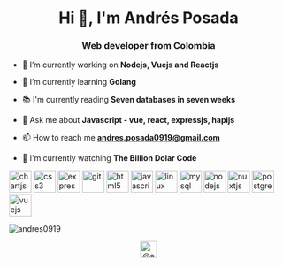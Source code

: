 <h1 align="center">Hi 👋, I'm Andrés Posada</h1>
<h3 align="center">Web developer from Colombia</h3>

- 🔭 I’m currently working on **Nodejs, Vuejs and Reactjs**

- 🌱 I’m currently learning **Golang**

- :books: I'm currently reading **Seven databases in seven weeks**

- 💬 Ask me about **Javascript - vue, react, expressjs, hapijs**

- 📫 How to reach me **andres.posada0919@gmail.com**

- :eyes: I'm currently watching **The Billion Dolar Code**

<p align="left">
  <img src="https://www.chartjs.org/media/logo-title.svg" alt="chartjs" title="Chartjs" width="40" height="40"/>
  <img src="https://cdn.icon-icons.com/icons2/2415/PNG/512/css_original_logo_icon_146575.png" alt="css3" title="CSS3" width="40" height="40"/> 
  <img src="https://www.vectorlogo.zone/logos/expressjs/expressjs-ar21.svg" alt="express" title="Expressjs" width="40" height="40"/> 
  <img src="https://www.vectorlogo.zone/logos/git-scm/git-scm-icon.svg" alt="git" title="Git" width="40" height="40"/> 
  <img src="https://www.vectorlogo.zone/logos/w3_html5/w3_html5-icon.svg" alt="html5" title="HTML5" width="40" height="40"/> 
  <img src="https://www.vectorlogo.zone/logos/javascript/javascript-icon.svg" alt="javascript" title="Javascript" width="40" height="40"/> 
  <img src="https://www.vectorlogo.zone/logos/linux/linux-icon.svg" alt="linux" title="Linux" width="40" height="40"/> 
  <img src="https://www.vectorlogo.zone/logos/mysql/mysql-icon.svg" alt="mysql" title="MySQL" width="40" height="40"/> 
  <img src="https://www.vectorlogo.zone/logos/nodejs/nodejs-icon.svg" alt="nodejs" title="Nodejs" width="40" height="40"/> 
  <img src="https://www.vectorlogo.zone/logos/nuxtjs/nuxtjs-icon.svg" alt="nuxtjs" title="Nuxtjs" width="40" height="40"/> 
  <img src="https://www.vectorlogo.zone/logos/postgresql/postgresql-icon.svg" alt="postgresql" title="PostgreSQL" width="40" height="40"/>
  <img src="https://www.vectorlogo.zone/logos/vuejs/vuejs-icon.svg" alt="vuejs" title="Vuejs" width="40" height="40"/>
</p>
<p>
  <img align="center" src="https://github-readme-stats.vercel.app/api/top-langs/?username=andres0919&layout=compact&hide=html" alt="andres0919" />
</p>

<p align="center">
  <a href="https://twitter.com/@andresposada09" target="blank">
    <img align="center" src="https://www.vectorlogo.zone/logos/twitter/twitter-icon.svg" alt="@andresposada09" height="30" width="30" />
  </a>
</p>
